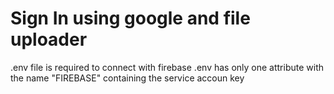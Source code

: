 # Sign In using google and file uploader

.env file is required to connect with firebase
.env has only one attribute with the name "FIREBASE" containing the service accoun key
